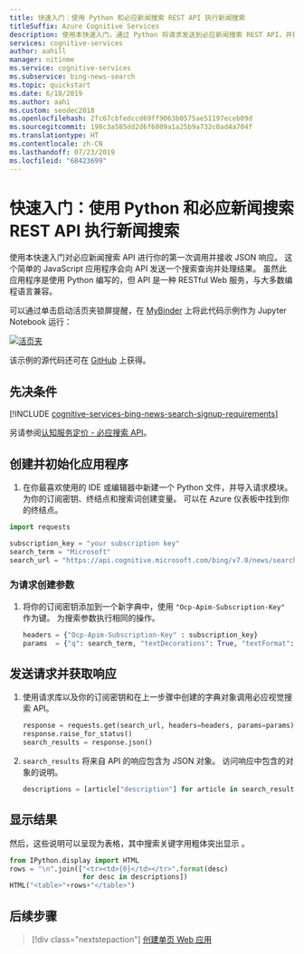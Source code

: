 ```yaml
---
title: 快速入门：使用 Python 和必应新闻搜索 REST API 执行新闻搜索
titleSuffix: Azure Cognitive Services
description: 使用本快速入门，通过 Python 将请求发送到必应新闻搜索 REST API，并接收 JSON 响应。
services: cognitive-services
author: aahill
manager: nitinme
ms.service: cognitive-services
ms.subservice: bing-news-search
ms.topic: quickstart
ms.date: 6/18/2019
ms.author: aahi
ms.custom: seodec2018
ms.openlocfilehash: 2fc67cbfedccd69ff9063b0575ae51197eceb09d
ms.sourcegitcommit: 198c3a585dd2d6f6809a1a25b9a732c0ad4a704f
ms.translationtype: HT
ms.contentlocale: zh-CN
ms.lasthandoff: 07/23/2019
ms.locfileid: "68423699"
---
```

# <a name="quickstart-perform-a-news-search-using-python-and-the-bing-news-search-rest-api"></a>快速入门：使用 Python 和必应新闻搜索 REST API 执行新闻搜索

使用本快速入门对必应新闻搜索 API 进行你的第一次调用并接收 JSON 响应。 这个简单的 JavaScript 应用程序会向 API 发送一个搜索查询并处理结果。 虽然此应用程序是使用 Python 编写的，但 API 是一种 RESTful Web 服务，与大多数编程语言兼容。

可以通过单击启动活页夹锁屏提醒，在 [MyBinder](https://mybinder.org) 上将此代码示例作为 Jupyter Notebook 运行： 

[![活页夹](https://mybinder.org/badge.svg)](https://mybinder.org/v2/gh/Microsoft/cognitive-services-notebooks/master?filepath=BingNewsSearchAPI.ipynb)

该示例的源代码还可在 [GitHub](https://github.com/Azure-Samples/cognitive-services-REST-api-samples/blob/master/python/Search/BingNewsSearchv7.py) 上获得。

## <a name="prerequisites"></a>先决条件

[!INCLUDE [cognitive-services-bing-news-search-signup-requirements](../../../includes/cognitive-services-bing-news-search-signup-requirements.md)]

另请参阅[认知服务定价 - 必应搜索 API](https://azure.microsoft.com/pricing/details/cognitive-services/search-api/)。

## <a name="create-and-initialize-the-application"></a>创建并初始化应用程序

1. 在你最喜欢使用的 IDE 或编辑器中新建一个 Python 文件，并导入请求模块。 为你的订阅密钥、终结点和搜索词创建变量。 可以在 Azure 仪表板中找到你的终结点。

```python
import requests

subscription_key = "your subscription key"
search_term = "Microsoft"
search_url = "https://api.cognitive.microsoft.com/bing/v7.0/news/search"
```

### <a name="create-parameters-for-the-request"></a>为请求创建参数

1. 将你的订阅密钥添加到一个新字典中，使用 `"Ocp-Apim-Subscription-Key"` 作为键。 为搜索参数执行相同的操作。

    ```python
    headers = {"Ocp-Apim-Subscription-Key" : subscription_key}
    params  = {"q": search_term, "textDecorations": True, "textFormat": "HTML"}
    ```

## <a name="send-a-request-and-get-a-response"></a>发送请求并获取响应

1. 使用请求库以及你的订阅密钥和在上一步骤中创建的字典对象调用必应视觉搜索 API。

    ```python
    response = requests.get(search_url, headers=headers, params=params)
    response.raise_for_status()
    search_results = response.json()
    ```

2. `search_results` 将来自 API 的响应包含为 JSON 对象。 访问响应中包含的对象的说明。
    
    ```python
    descriptions = [article["description"] for article in search_results["value"]]
    ```

## <a name="displaying-the-results"></a>显示结果

然后，这些说明可以呈现为表格，其中搜索关键字用粗体突出显示  。

```python
from IPython.display import HTML
rows = "\n".join(["<tr><td>{0}</td></tr>".format(desc)
                  for desc in descriptions])
HTML("<table>"+rows+"</table>")
```

## <a name="next-steps"></a>后续步骤

> [!div class="nextstepaction"]
> [创建单页 Web 应用](tutorial-bing-news-search-single-page-app.md)
